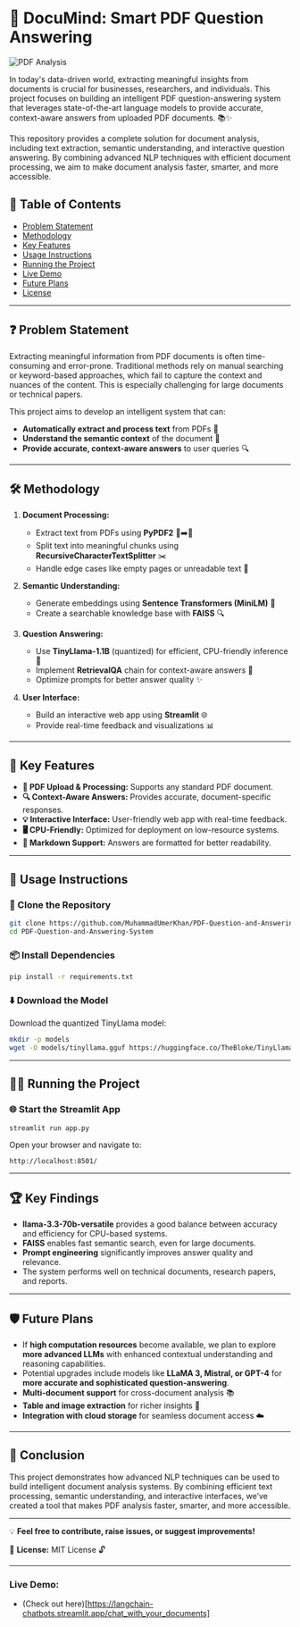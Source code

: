 # 📝 DocuMind: Smart PDF Question Answering

![PDF Analysis](https://blog.apify.com/content/images/size/w1200/2023/11/Extract-PDF-documents-for-question-answering-from-a-PDF-1.png)

In today's data-driven world, extracting meaningful insights from documents is crucial for businesses, researchers, and individuals. This project focuses on building an intelligent PDF question-answering system that leverages state-of-the-art language models to provide accurate, context-aware answers from uploaded PDF documents. 📚✨

This repository provides a complete solution for document analysis, including text extraction, semantic understanding, and interactive question answering. By combining advanced NLP techniques with efficient document processing, we aim to make document analysis faster, smarter, and more accessible.

## 💖 Table of Contents
- [Problem Statement](#problem-statement)
- [Methodology](#methodology)
- [Key Features](#key-features)
- [Usage Instructions](#usage-instructions)
- [Running the Project](#running-the-project)
- [Live Demo](#live-demo)
- [Future Plans](#future-plans)
- [License](#license)

---

## ❓ Problem Statement

Extracting meaningful information from PDF documents is often time-consuming and error-prone. Traditional methods rely on manual searching or keyword-based approaches, which fail to capture the context and nuances of the content. This is especially challenging for large documents or technical papers.

This project aims to develop an intelligent system that can:
- **Automatically extract and process text** from PDFs 📝
- **Understand the semantic context** of the document 🧠
- **Provide accurate, context-aware answers** to user queries 🔍

---

## 🛠️ Methodology

1. **Document Processing:**
   - Extract text from PDFs using **PyPDF2** 📝➡️📂
   - Split text into meaningful chunks using **RecursiveCharacterTextSplitter** ✂️
   - Handle edge cases like empty pages or unreadable text 🧠

2. **Semantic Understanding:**
   - Generate embeddings using **Sentence Transformers (MiniLM)** 🧠
   - Create a searchable knowledge base with **FAISS** 🔍

3. **Question Answering:**
   - Use **TinyLlama-1.1B** (quantized) for efficient, CPU-friendly inference 🦥
   - Implement **RetrievalQA** chain for context-aware answers 🎯
   - Optimize prompts for better answer quality ✨

4. **User Interface:**
   - Build an interactive web app using **Streamlit** 🌐
   - Provide real-time feedback and visualizations 📊

---

## 🚀 Key Features

- **📂 PDF Upload & Processing:** Supports any standard PDF document.
- **🔍 Context-Aware Answers:** Provides accurate, document-specific responses.
- **💡 Interactive Interface:** User-friendly web app with real-time feedback.
- **🖥️ CPU-Friendly:** Optimized for deployment on low-resource systems.
- **📝 Markdown Support:** Answers are formatted for better readability.

---

## 🚀 Usage Instructions

### 📂 Clone the Repository
```bash
git clone https://github.com/MuhammadUmerKhan/PDF-Question-and-Answering-System.git
cd PDF-Question-and-Answering-System
```

### 📦 Install Dependencies
```bash
pip install -r requirements.txt
```

### ⬇️ Download the Model
Download the quantized TinyLlama model:
```bash
mkdir -p models
wget -O models/tinyllama.gguf https://huggingface.co/TheBloke/TinyLlama-1.1B-Chat-v1.0-GGUF/resolve/main/tinyllama-1.1b-chat-v1.0.Q4_K_M.gguf
```

---

## 🏃‍♂️ Running the Project

### 🌐 Start the Streamlit App
```bash
streamlit run app.py
```

Open your browser and navigate to:
```
http://localhost:8501/
```

---

## 🏆 Key Findings

- **llama-3.3-70b-versatile** provides a good balance between accuracy and efficiency for CPU-based systems.
- **FAISS** enables fast semantic search, even for large documents.
- **Prompt engineering** significantly improves answer quality and relevance.
- The system performs well on technical documents, research papers, and reports.

---

## 🛡️ Future Plans

- If **high computation resources** become available, we plan to explore **more advanced LLMs** with enhanced contextual understanding and reasoning capabilities.
- Potential upgrades include models like **LLaMA 3, Mistral, or GPT-4** for **more accurate and sophisticated question-answering**.
- **Multi-document support** for cross-document analysis 📚
- **Table and image extraction** for richer insights 🎨
- **Integration with cloud storage** for seamless document access ☁️

---

## 💖 Conclusion

This project demonstrates how advanced NLP techniques can be used to build intelligent document analysis systems. By combining efficient text processing, semantic understanding, and interactive interfaces, we’ve created a tool that makes PDF analysis faster, smarter, and more accessible.

---

💡 **Feel free to contribute, raise issues, or suggest improvements!**

📌 **License:** MIT License 🔓

---

### Live Demo:
- (Check out here)[https://langchain-chatbots.streamlit.app/chat_with_your_documents]
